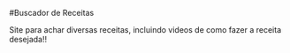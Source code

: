 #Buscador de Receitas

Site para achar diversas receitas, incluindo videos de como fazer a receita desejada!!
